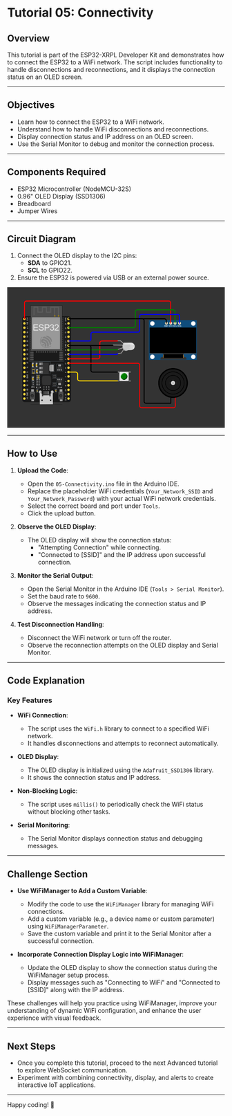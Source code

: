 # Tutorial 05: Connectivity

## Overview

This tutorial is part of the ESP32-XRPL Developer Kit and demonstrates how to connect the ESP32 to a WiFi network. The script includes functionality to handle disconnections and reconnections, and it displays the connection status on an OLED screen.

---

## Objectives

- Learn how to connect the ESP32 to a WiFi network.
- Understand how to handle WiFi disconnections and reconnections.
- Display connection status and IP address on an OLED screen.
- Use the Serial Monitor to debug and monitor the connection process.

---

## Components Required

- ESP32 Microcontroller (NodeMCU-32S)
- 0.96" OLED Display (SSD1306)
- Breadboard
- Jumper Wires

---

## Circuit Diagram

1. Connect the OLED display to the I2C pins:
   - **SDA** to GPIO21.
   - **SCL** to GPIO22.
2. Ensure the ESP32 is powered via USB or an external power source.

![Circuit Diagram](https://github.com/Handy4ndy/ESP32-XRPL/blob/main/src/Developer_Kit/GettingStarted/devKitRef/Developer_Kit.png)

---

## How to Use

1. **Upload the Code**:
   - Open the `05-Connectivity.ino` file in the Arduino IDE.
   - Replace the placeholder WiFi credentials (`Your_Network_SSID` and `Your_Network_Password`) with your actual WiFi network credentials.
   - Select the correct board and port under `Tools`.
   - Click the upload button.

2. **Observe the OLED Display**:
   - The OLED display will show the connection status:
     - "Attempting Connection" while connecting.
     - "Connected to [SSID]" and the IP address upon successful connection.

3. **Monitor the Serial Output**:
   - Open the Serial Monitor in the Arduino IDE (`Tools > Serial Monitor`).
   - Set the baud rate to `9600`.
   - Observe the messages indicating the connection status and IP address.

4. **Test Disconnection Handling**:
   - Disconnect the WiFi network or turn off the router.
   - Observe the reconnection attempts on the OLED display and Serial Monitor.

---

## Code Explanation

### Key Features

- **WiFi Connection**:
  - The script uses the `WiFi.h` library to connect to a specified WiFi network.
  - It handles disconnections and attempts to reconnect automatically.

- **OLED Display**:
  - The OLED display is initialized using the `Adafruit_SSD1306` library.
  - It shows the connection status and IP address.

- **Non-Blocking Logic**:
  - The script uses `millis()` to periodically check the WiFi status without blocking other tasks.

- **Serial Monitoring**:
  - The Serial Monitor displays connection status and debugging messages.

---

## Challenge Section

- **Use WiFiManager to Add a Custom Variable**:
  - Modify the code to use the `WiFiManager` library for managing WiFi connections.
  - Add a custom variable (e.g., a device name or custom parameter) using `WiFiManagerParameter`.
  - Save the custom variable and print it to the Serial Monitor after a successful connection.

- **Incorporate Connection Display Logic into WiFiManager**:
  - Update the OLED display to show the connection status during the WiFiManager setup process.
  - Display messages such as "Connecting to WiFi" and "Connected to [SSID]" along with the IP address.

These challenges will help you practice using WiFiManager, improve your understanding of dynamic WiFi configuration, and enhance the user experience with visual feedback.

---

## Next Steps

- Once you complete this tutorial, proceed to the next Advanced tutorial to explore WebSocket communication.
- Experiment with combining connectivity, display, and alerts to create interactive IoT applications.

---

Happy coding! 🚀
